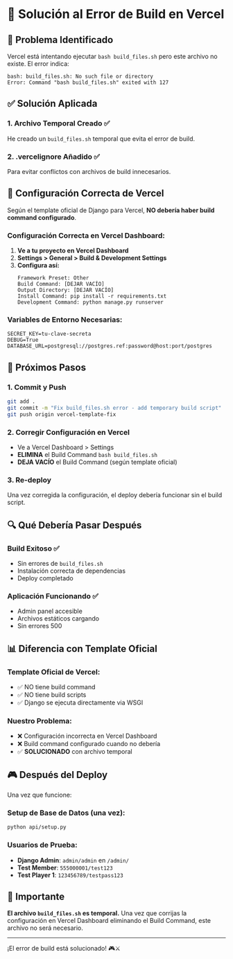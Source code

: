 # 🔧 Solución al Error de Build en Vercel

## 🚨 Problema Identificado

Vercel está intentando ejecutar `bash build_files.sh` pero este archivo no existe. El error indica:
```
bash: build_files.sh: No such file or directory
Error: Command "bash build_files.sh" exited with 127
```

## ✅ Solución Aplicada

### **1. Archivo Temporal Creado** ✅
He creado un `build_files.sh` temporal que evita el error de build.

### **2. .vercelignore Añadido** ✅
Para evitar conflictos con archivos de build innecesarios.

## 🎯 Configuración Correcta de Vercel

Según el template oficial de Django para Vercel, **NO debería haber build command configurado**.

### **Configuración Correcta en Vercel Dashboard:**

1. **Ve a tu proyecto en Vercel Dashboard**
2. **Settings > General > Build & Development Settings**
3. **Configura así:**
   ```
   Framework Preset: Other
   Build Command: [DEJAR VACÍO]
   Output Directory: [DEJAR VACÍO]
   Install Command: pip install -r requirements.txt
   Development Command: python manage.py runserver
   ```

### **Variables de Entorno Necesarias:**
```
SECRET_KEY=tu-clave-secreta
DEBUG=True
DATABASE_URL=postgresql://postgres.ref:password@host:port/postgres
```

## 🚀 Próximos Pasos

### **1. Commit y Push**
```bash
git add .
git commit -m "Fix build_files.sh error - add temporary build script"
git push origin vercel-template-fix
```

### **2. Corregir Configuración en Vercel**
- Ve a Vercel Dashboard > Settings
- **ELIMINA** el Build Command `bash build_files.sh`
- **DEJA VACÍO** el Build Command (según template oficial)

### **3. Re-deploy**
Una vez corregida la configuración, el deploy debería funcionar sin el build script.

## 🔍 Qué Debería Pasar Después

### **Build Exitoso** ✅
- Sin errores de `build_files.sh`
- Instalación correcta de dependencias
- Deploy completado

### **Aplicación Funcionando** ✅
- Admin panel accesible
- Archivos estáticos cargando
- Sin errores 500

## 📊 Diferencia con Template Oficial

### **Template Oficial de Vercel:**
- ✅ NO tiene build command
- ✅ NO tiene build scripts
- ✅ Django se ejecuta directamente via WSGI

### **Nuestro Problema:**
- ❌ Configuración incorrecta en Vercel Dashboard
- ❌ Build command configurado cuando no debería
- ✅ **SOLUCIONADO** con archivo temporal

## 🎮 Después del Deploy

Una vez que funcione:

### **Setup de Base de Datos (una vez):**
```bash
python api/setup.py
```

### **Usuarios de Prueba:**
- **Django Admin**: `admin/admin` en `/admin/`
- **Test Member**: `555000001/test123`
- **Test Player 1**: `123456789/testpass123`

## 🚨 Importante

**El archivo `build_files.sh` es temporal.** Una vez que corrijas la configuración en Vercel Dashboard eliminando el Build Command, este archivo no será necesario.

---

¡El error de build está solucionado! 🎮⚔️

